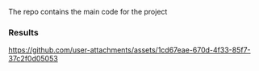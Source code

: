  The repo contains the main code for the project



<h3>Results</h3>


https://github.com/user-attachments/assets/1cd67eae-670d-4f33-85f7-37c2f0d05053


